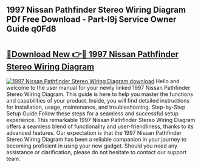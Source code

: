## 1997 Nissan Pathfinder Stereo Wiring Diagram PDf Free Download - Part-l9j Service Owner Guide q0Fd8

# <h2><a href="http://dfkv8w.blite.top/?on=1997+Nissan+Pathfinder+Stereo+Wiring+Diagram">🔗Download New 👉🔴 1997 Nissan Pathfinder Stereo Wiring Diagram</a></h2>

[![1997 Nissan Pathfinder Stereo Wiring Diagram download](https://i.imgur.com/lujVjoI.png)](http://dfkv8w.blite.top/?on=1997+Nissan+Pathfinder+Stereo+Wiring+Diagram)
Hello and welcome to the user manual for your newly linked 1997 Nissan Pathfinder Stereo Wiring Diagram. This guide is here to help you master the functions and capabilities of your product. Inside, you will find detailed instructions for installation, usage, maintenance, and troubleshooting. Step-by-Step Setup Guide Follow these steps for a seamless and successful setup experience. This remarkable 1997 Nissan Pathfinder Stereo Wiring Diagram offers a seamless blend of functionality and user-friendliness, thanks to its advanced features. Our expectation is that the 1997 Nissan Pathfinder Stereo Wiring Diagram has been a reliable companion in your journey to becoming proficient in using your new gadget. Should you need any assistance or clarification, please do not hesitate to contact our support team.
